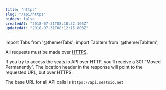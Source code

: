 ```yaml
---
title: "https"
slug: "/api/https"
hidden: false
createdAt: "2018-07-31T08:10:32.165Z"
updatedAt: "2018-07-31T08:12:15.803Z"
---
```


import Tabs from '@theme/Tabs';
import TabItem from '@theme/TabItem';

All requests must be made over [HTTPS](https://en.wikipedia.org/wiki/HTTPS). 

If you try to access the seats.io API over HTTP, you’ll receive a 301 “Moved Permanently”. 
The location header in the response will point to the requested URL, but over HTTPS.

The base URL for all API calls is `https://api.seatsio.net`
